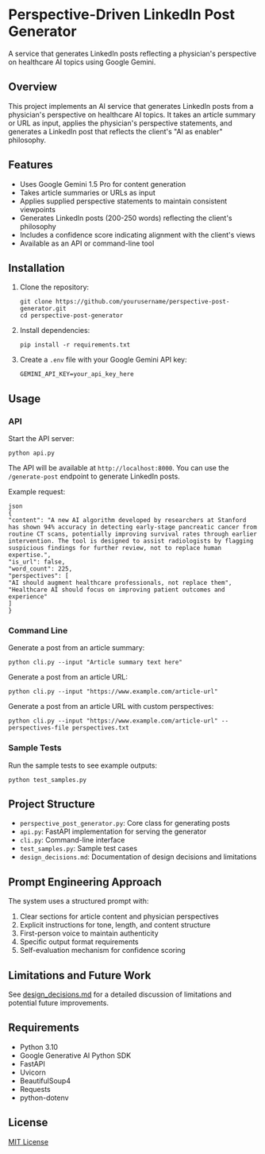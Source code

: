 # Perspective-Driven LinkedIn Post Generator

A service that generates LinkedIn posts reflecting a physician's perspective on healthcare AI topics using Google Gemini.

## Overview

This project implements an AI service that generates LinkedIn posts from a physician's perspective on healthcare AI topics. It takes an article summary or URL as input, applies the physician's perspective statements, and generates a LinkedIn post that reflects the client's "AI as enabler" philosophy.

## Features

- Uses Google Gemini 1.5 Pro for content generation
- Takes article summaries or URLs as input
- Applies supplied perspective statements to maintain consistent viewpoints
- Generates LinkedIn posts (200-250 words) reflecting the client's philosophy
- Includes a confidence score indicating alignment with the client's views
- Available as an API or command-line tool

## Installation

1. Clone the repository:
   ```
   git clone https://github.com/yourusername/perspective-post-generator.git
   cd perspective-post-generator
   ```

2. Install dependencies:
   ```
   pip install -r requirements.txt
   ```

3. Create a `.env` file with your Google Gemini API key:
   ```
   GEMINI_API_KEY=your_api_key_here
   ```

## Usage

### API

Start the API server: 

```
python api.py
```
The API will be available at `http://localhost:8000`.  You can use the `/generate-post` endpoint to generate LinkedIn posts.

Example request:
```
json
{
"content": "A new AI algorithm developed by researchers at Stanford has shown 94% accuracy in detecting early-stage pancreatic cancer from routine CT scans, potentially improving survival rates through earlier intervention. The tool is designed to assist radiologists by flagging suspicious findings for further review, not to replace human expertise.",
"is_url": false,
"word_count": 225,
"perspectives": [
"AI should augment healthcare professionals, not replace them",
"Healthcare AI should focus on improving patient outcomes and experience"
]
}
```

### Command Line

Generate a post from an article summary:

```
python cli.py --input "Article summary text here"
```

Generate a post from an article URL:

```
python cli.py --input "https://www.example.com/article-url"
```

Generate a post from an article URL with custom perspectives:

```
python cli.py --input "https://www.example.com/article-url" --perspectives-file perspectives.txt
```

### Sample Tests

Run the sample tests to see example outputs:

```
python test_samples.py
```


## Project Structure

- `perspective_post_generator.py`: Core class for generating posts
- `api.py`: FastAPI implementation for serving the generator
- `cli.py`: Command-line interface
- `test_samples.py`: Sample test cases
- `design_decisions.md`: Documentation of design decisions and limitations

## Prompt Engineering Approach

The system uses a structured prompt with:

1. Clear sections for article content and physician perspectives
2. Explicit instructions for tone, length, and content structure
3. First-person voice to maintain authenticity
4. Specific output format requirements
5. Self-evaluation mechanism for confidence scoring

## Limitations and Future Work

See [design_decisions.md](design_decisions.md) for a detailed discussion of limitations and potential future improvements.

## Requirements

- Python 3.10
- Google Generative AI Python SDK
- FastAPI
- Uvicorn
- BeautifulSoup4
- Requests
- python-dotenv

## License

[MIT License](LICENSE)



